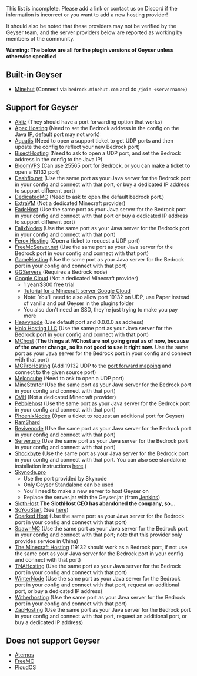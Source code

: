 This list is incomplete. Please add a link or contact us on Discord if the information is incorrect or you want to add a new hosting provider!

It should also be noted that these providers may not be verified by the Geyser team, and the server providers below are reported as working by members of the community.

**Warning: The below are all for the plugin versions of Geyser unless otherwise specified**

## Built-in Geyser
* [Minehut](https://minehut.com/) (Connect via `bedrock.minehut.com` and do `/join <servername>`)

## Support for Geyser
* [Akliz](https://www.akliz.net/) (They should have a port forwarding option that works)
* [Apex Hosting](https://apexminecrafthosting.com/) (Need to set the Bedrock address in the config on the Java IP, default port may not work)
* [Aquatis](https://aquatis.host/) (Need to open a support ticket to get UDP ports and then update the config to reflect your new Bedrock port)
* [BisectHosting](https://www.bisecthosting.com/) (Need to ask to open a UDP port, and set the Bedrock address in the config to the Java IP)
* [BloomVPS](https://www.bloomvps.com/) (Can use 25565 port for Bedrock, or you can make a ticket to open a 19132 port)
* [Dashflo.net](https://dashflo.net/) (Use the same port as your Java server for the Bedrock port in your config and connect with that port, or buy a dedicated IP address to support different port)
* [DedicatedMC](https://dedicatedmc.io/) (Need to ask to open the default bedrock port.)
* [ExtraVM](https://extravm.com/) (Not a dedicated Minecraft provider)
* [FadeHost](https://fadehost.com/) (Use the same port as your Java server for the Bedrock port in your config and connect with that port or buy a dedicated IP address to support different port)
* [FalixNodes](https://falixnodes.net/) (Use the same port as your Java server for the Bedrock port in your config and connect with that port)
* [Ferox Hosting](https://feroxhosting.nl) (Open a ticket to request a UDP port)
* [FreeMcServer.net](https://freemcserver.net) (Use the same port as your Java server for the Bedrock port in your config and connect with that port)
* [GameHosting](https://www.gamehosting.it/) (Use the same port as your Java server for the Bedrock port in your config and connect with that port)
* [GGServers](https://ggservers.com/) (Requires a Bedrock node)
* [Google Cloud](https://cloud.google.com/) (Not a dedicated Minecraft provider)
  - 1 year/$300 free trial
  - [Tutorial for a Minecraft server Google Cloud](https://cloud.google.com/solutions/gaming/minecraft-server)
  - Note: You'll need to also allow port 19132 on UDP, use Paper instead of vanilla and put Geyser in the plugins folder
  - You also don't need an SSD, they're just trying to make you pay more
* [Heavynode](https://www.heavynode.com/) (Use default port and 0.0.0.0 as address)
* [Holo Hosting LLC](https://holohosting.cc/) (Use the same port as your Java server for the Bedrock port in your config and connect with that port)
* [MChost](https://mchost.cc/) (**The things at MChost are not going great as of now, because of the owner change, so its not good to use it right now.** Use the same port as your Java server for the Bedrock port in your config and connect with that port)
* [MCProHosting](https://mcprohosting.com/) (Add 19132 UDP to the [port forward mapping](https://clients.mcprohosting.com/index.php?rp=/knowledgebase/379/Firewall-and-Port-Management.html) and connect to the given source port)
* [Meloncube](https://www.meloncube.net/) (Need to ask to open a UDP port)
* [MineStrator](https://minestrator.com/) (Use the same port as your Java server for the Bedrock port in your config and connect with that port)
* [OVH](https://www.ovh.com/) (Not a dedicated Minecraft provider)
* [Pebblehost](https://pebblehost.com/) (Use the same port as your Java server for the Bedrock port in your config and connect with that port)
* [PhoenixNodes](https://phoenixnodes.com)
(Open a ticket to request an additional port for Geyser)
* [RamShard](https://ramshard.com/)
* [Revivenode](https://revivenode.com/) (Use the same port as your Java server for the Bedrock port in your config and connect with that port)
* [Server.pro](https://server.pro) (Use the same port as your Java server for the Bedrock port in your config and connect with that port)
* [Shockbyte](https://shockbyte.com/) (Use the same port as your Java server for the Bedrock port in your config and connect with that port. You can also see standalone installation instructions [here](https://shockbyte.com/billing/knowledgebase/173/Introduction-to-GeyserMCorDragonProxy-How-GeyserMC-Works.html).)
* [Skynode.pro](https://skynode.pro/)
  - Use the port provided by Skynode
  - Only Geyser Standalone can be used
  - You'll need to make a new server to host Geyser on
  - Replace the server.jar with the Geyser.jar (from [Jenkins](https://ci.nukkitx.com/job/GeyserMC/job/Geyser/job/master/))
* [SlothHost](https://slothhost.com/) **The SlothHost CEO has abandoned the company, so...**
* [SoYouStart](https://www.soyoustart.com) (See [here](https://github.com/GeyserMC/Geyser/wiki/Common-Issues#bedrock-players-can-connect-after-hitting-the-server-on-a-tcp-port-eg-on-java-or-a-website-on-the-same-server))
* [Sparked Host](https://sparkedhost.com) (Use the same port as your Java server for the Bedrock port in your config and connect with that port)
* [SpawnMC](https://spawnmc.net/) (Use the same port as your Java server for the Bedrock port in your config and connect with that port; note that this provider only provides service in China)
* [The Minecraft Hosting](https://theminecrafthosting.com/) (19132 should work as a Bedrock port, if not use the same port as your Java server for the Bedrock port in your config and connect with that port)
* [TNAHosting](https://tnahosting.net/) (Use the same port as your Java server for the Bedrock port in your config and connect with that port)
* [WinterNode](https://winternode.com) (Use the same port as your Java server for the Bedrock port in your config and connect with that port, request an additional port, or buy a dedicated IP address)
* [Witherhosting](https://witherhosting.com/) (Use the same port as your Java server for the Bedrock port in your config and connect with that port)
* [ZapHosting](https://zap-hosting.com/en/) (Use the same port as your Java server for the Bedrock port in your config and connect with that port, request an additional port, or buy a dedicated IP address)

## Does not support Geyser
* [Aternos](https://aternos.org/)
* [FreeMC](https://freemc.host/)
* [PloudOS](https://ploudos.com/)